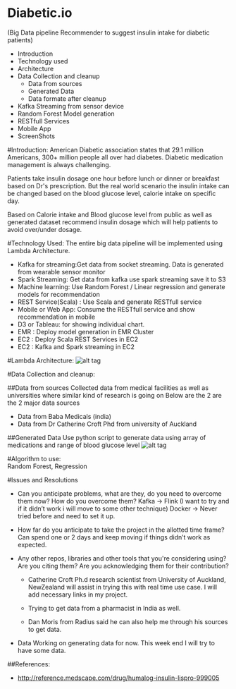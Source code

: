 # Diabetic.io
(Big Data pipeline Recommender to suggest insulin intake for diabetic patients)

- Introduction
- Technology used
- Architecture
- Data Collection and cleanup
   - Data from sources
   - Generated Data
   - Data formate after cleanup
- Kafka Streaming from sensor device
- Random Forest Model generation
- RESTfull Services
- Mobile App
- ScreenShots


#Introduction:
American Diabetic association states that 29.1 million Americans, 300+ million people all over had diabetes. Diabetic medication management is always challenging.

Patients take insulin dosage one hour before lunch or dinner or breakfast based on Dr's prescription. But the real world scenario the insulin intake can be changed based on the blood glucose level,  calorie intake on specific day. 

Based on Calorie intake and Blood glucose level from public as well as generated dataset recommend insulin dosage which will help patients to avoid over/under dosage. 

#Technology Used:
The entire big data pipeline will be implemented using Lambda Architecture.

 - Kafka for streaming:Get data from socket streaming. Data is generated from wearable sensor monitor
 - Spark Streaming:  Get data from kafka use spark streaming save it to S3
 - Machine learning: Use Random Forest / Linear regression and generate models for recommendation
 - REST Service(Scala) : Use Scala and generate RESTfull service 
 - Mobile or Web App: Consume the RESTfull service and show recommendation in mobile
 - D3 or Tableau: for showing individual chart.
 - EMR : Deploy model generation in EMR Cluster
 - EC2 : Deploy Scala REST Services in EC2
 - EC2 : Kafka and Spark streaming in EC2

#Lambda Architecture:
![alt tag](https://github.com/Jayaradha/pipeline/blob/master/images/Architecture.png)

#Data Collection and cleanup:

##Data from sources
Collected data from medical facilities as well as universities where similar kind of research is going on
Below are the 2 are the 2 major data sources
 - Data from Baba Medicals (india)
 - Data from Dr Catherine Croft Phd from university of Auckland

##Generated Data
Use python script to generate data using array of medications and range of blood glucose level
![alt tag](https://github.com/Jayaradha/pipeline/blob/master/images/input.png)



#Algorithm to use:                      
Random Forest, Regression

#Issues and Resolutions
- Can you anticipate problems, what are they, do you need to overcome them now? How do you overcome them?
  Kafka -> Flink (I want to try and if it didn’t work i will move to some other technique)
  Docker -> Never tried before and need to set it up.

- How far do you anticipate to take the project in the allotted time frame? 
Can spend one or 2 days and keep moving if things didn’t work as expected.

- Any other repos, libraries and other tools that you're considering using? Are you citing them? Are you acknowledging them for their contribution?
     * Catherine Croft Ph.d research scientist from University of Auckland, NewZealand will assist in trying this with real time use case. I will add necessary links in my project.

     * Trying to get data from a pharmacist in India as well.

     * Dan Moris from Radius said he can also help me through his sources to get data.

- Data
Working on generating data for now. This week end I will try to have some data.

##References:
- http://reference.medscape.com/drug/humalog-insulin-lispro-999005








